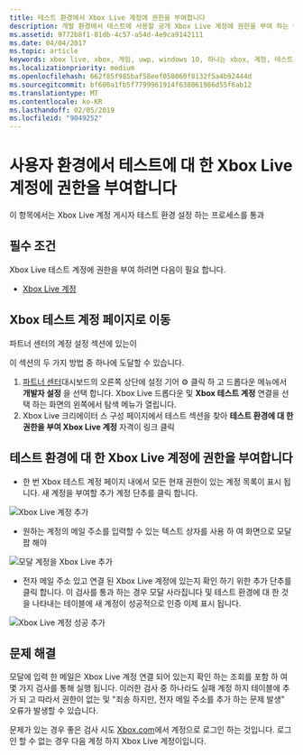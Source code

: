 ```yaml
---
title: 테스트 환경에서 Xbox Live 계정에 권한을 부여합니다
description: 개발 환경에서 테스트에 사용할 공개 Xbox Live 계정에 권한을 부여 하는 방법을 알아봅니다.
ms.assetid: 9772b8f1-81db-4c57-a54d-4e9ca9142111
ms.date: 04/04/2017
ms.topic: article
keywords: xbox live, xbox, 게임, uwp, windows 10, 하나는 xbox, 계정, 테스트 계정
ms.localizationpriority: medium
ms.openlocfilehash: 662f85f985baf58eef050060f8132f5a4b92444d
ms.sourcegitcommit: bf600a1fb5f7799961914f638061986d55f6ab12
ms.translationtype: MT
ms.contentlocale: ko-KR
ms.lasthandoff: 02/05/2019
ms.locfileid: "9049252"
---
```

# <a name="authorize-xbox-live-accounts-for-testing-in-your-environment"></a>사용자 환경에서 테스트에 대 한 Xbox Live 계정에 권한을 부여합니다

이 항목에서는 Xbox Live 계정 게시자 테스트 환경 설정 하는 프로세스를 통과

## <a name="prerequisites"></a>필수 조건

Xbox Live 테스트 계정에 권한을 부여 하려면 다음이 필요 합니다.

* [Xbox Live 계정](https://support.xbox.com/browse/my-account/manage-account/Create%20account)

## <a name="navigate-to-the-xbox-test-account-page"></a>Xbox 테스트 계정 페이지로 이동

파트너 센터의 계정 설정 섹션에 있는이

이 섹션의 두 가지 방법 중 하나에 도달할 수 있습니다.

1. [파트너 센터](https://partner.microsoft.com/dashboard/windows/overview)대시보드의 오른쪽 상단에 설정 기어 ⚙️ 클릭 하 고 드롭다운 메뉴에서 **개발자 설정** 을 선택 합니다. Xbox Live 드롭다운 및 **Xbox 테스트 계정** 연결을 선택 하는 화면의 왼쪽에서 탐색 메뉴가 열립니다.
2. Xbox Live 크리에이터 스 구성 페이지에서 테스트 섹션을 찾아 **테스트 환경에 대 한 권한을 부여 Xbox Live 계정** 자격이 링크 클릭

## <a name="authorize-an-xbox-live-account-for-your-test-environment"></a>테스트 환경에 대 한 Xbox Live 계정에 권한을 부여합니다

* 한 번 Xbox 테스트 계정 페이지 내에서 모든 현재 권한이 있는 계정 목록이 표시 됩니다. 새 계정을 부여할 추가 계정 단추를 클릭 합니다.

![Xbox Live 계정 추가](../images/creators_udc/add_test_account.png)

* 원하는 계정의 메일 주소를 입력할 수 있는 텍스트 상자를 사용 하 여 화면으로 모달 팝 해야

![모달 계정을 Xbox Live 추가](../images/creators_udc/add_test_account_modal.png)

* 전자 메일 주소 있고 연결 된 Xbox Live 계정에 있는지 확인 하기 위한 추가 단추를 클릭 합니다. 이 검사를 통과 하는 경우 모달 사라집니다 및 테스트 환경에 대 한 것을 나타내는 테이블에 새 계정이 성공적으로 인증 이제 표시 됩니다.

![Xbox Live 계정 성공 추가](../images/creators_udc/add_test_account_success.png)

## <a name="troubleshooting"></a>문제 해결

모달에 입력 한 메일은 Xbox Live 계정 연결 되어 있는지 확인 하는 조회를 포함 하 여 몇 가지 검사를 통해 실행 됩니다. 이러한 검사 중 하나라도 실패 계정 하지 테이블에 추가 되 고 따라서 권한이 없는 및 "죄송 하지만, 전자 메일 주소를 추가 하는 문제 발생" 오류가 발생할 수 있습니다.

문제가 있는 경우 좋은 검사 시도 [Xbox.com](https://www.xbox.com/live/)에서 계정으로 로그인 하는 것입니다. 로그인 할 수 없는 경우 다음 계정 하지 Xbox Live 계정이입니다.
